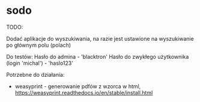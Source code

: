 # sodo

TODO:

Dodać aplikacje do wyszukiwania, na razie jest ustawione na wyszukiwanie po głównym polu (polach)


Do testów:
Hasło do admina - 'blacktron'
Hasło do zwykłego użytkownika (login 'michal') - 'haslo123'

Potrzebne do działania:
- weasyprint - generowanie pdfów z wzorca w html, https://weasyprint.readthedocs.io/en/stable/install.html

